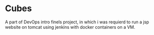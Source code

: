 # Cubes
A part of DevOps intro finels project, in which i was requierd to run a jsp website on tomcat using jenkins with docker containers on a VM.
